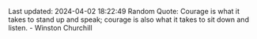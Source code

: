 Last updated: 2024-04-02 18:22:49
Random Quote: Courage is what it takes to stand up and speak; courage is also what it takes to sit down and listen. - Winston Churchill